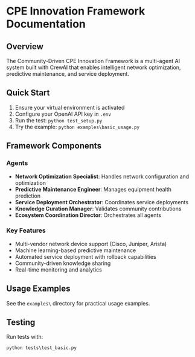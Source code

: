 # CPE Innovation Framework Documentation

## Overview

The Community-Driven CPE Innovation Framework is a multi-agent AI system built with CrewAI that enables intelligent network optimization, predictive maintenance, and service deployment.

## Quick Start

1. Ensure your virtual environment is activated
2. Configure your OpenAI API key in `.env`
3. Run the test: `python test_setup.py`
4. Try the example: `python examples\basic_usage.py`

## Framework Components

### Agents

- **Network Optimization Specialist**: Handles network configuration and optimization
- **Predictive Maintenance Engineer**: Manages equipment health prediction
- **Service Deployment Orchestrator**: Coordinates service deployments  
- **Knowledge Curation Manager**: Validates community contributions
- **Ecosystem Coordination Director**: Orchestrates all agents

### Key Features

- Multi-vendor network device support (Cisco, Juniper, Arista)
- Machine learning-based predictive maintenance
- Automated service deployment with rollback capabilities
- Community-driven knowledge sharing
- Real-time monitoring and analytics

## Usage Examples

See the `examples\` directory for practical usage examples.

## Testing

Run tests with:
```cmd
python tests\test_basic.py